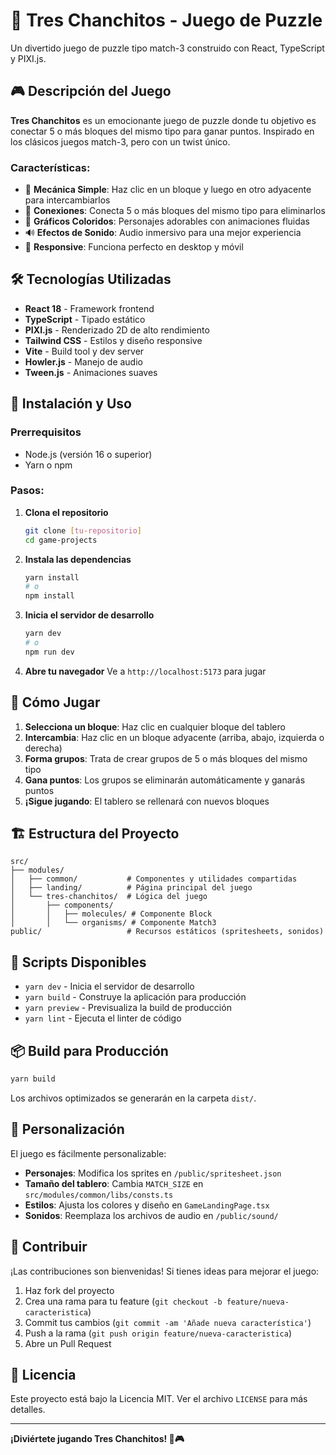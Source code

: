 # 🐷 Tres Chanchitos - Juego de Puzzle

Un divertido juego de puzzle tipo match-3 construido con React, TypeScript y PIXI.js.

## 🎮 Descripción del Juego

**Tres Chanchitos** es un emocionante juego de puzzle donde tu objetivo es conectar 5 o más bloques del mismo tipo para ganar puntos. Inspirado en los clásicos juegos match-3, pero con un twist único.

### Características:
- 🎯 **Mecánica Simple**: Haz clic en un bloque y luego en otro adyacente para intercambiarlos
- 🔗 **Conexiones**: Conecta 5 o más bloques del mismo tipo para eliminarlos
- 🎨 **Gráficos Coloridos**: Personajes adorables con animaciones fluidas
- 🔊 **Efectos de Sonido**: Audio inmersivo para una mejor experiencia
- 📱 **Responsive**: Funciona perfecto en desktop y móvil

## 🛠️ Tecnologías Utilizadas

- **React 18** - Framework frontend
- **TypeScript** - Tipado estático
- **PIXI.js** - Renderizado 2D de alto rendimiento
- **Tailwind CSS** - Estilos y diseño responsive
- **Vite** - Build tool y dev server
- **Howler.js** - Manejo de audio
- **Tween.js** - Animaciones suaves

## 🚀 Instalación y Uso

### Prerrequisitos
- Node.js (versión 16 o superior)
- Yarn o npm

### Pasos:

1. **Clona el repositorio**
   ```bash
   git clone [tu-repositorio]
   cd game-projects
   ```

2. **Instala las dependencias**
   ```bash
   yarn install
   # o
   npm install
   ```

3. **Inicia el servidor de desarrollo**
   ```bash
   yarn dev
   # o
   npm run dev
   ```

4. **Abre tu navegador**
   Ve a `http://localhost:5173` para jugar

## 🎲 Cómo Jugar

1. **Selecciona un bloque**: Haz clic en cualquier bloque del tablero
2. **Intercambia**: Haz clic en un bloque adyacente (arriba, abajo, izquierda o derecha)
3. **Forma grupos**: Trata de crear grupos de 5 o más bloques del mismo tipo
4. **Gana puntos**: Los grupos se eliminarán automáticamente y ganarás puntos
5. **¡Sigue jugando**: El tablero se rellenará con nuevos bloques

## 🏗️ Estructura del Proyecto

```
src/
├── modules/
│   ├── common/           # Componentes y utilidades compartidas
│   ├── landing/          # Página principal del juego
│   └── tres-chanchitos/  # Lógica del juego
│       ├── components/
│       │   ├── molecules/ # Componente Block
│       │   └── organisms/ # Componente Match3
public/                   # Recursos estáticos (spritesheets, sonidos)
```

## 🔧 Scripts Disponibles

- `yarn dev` - Inicia el servidor de desarrollo
- `yarn build` - Construye la aplicación para producción
- `yarn preview` - Previsualiza la build de producción
- `yarn lint` - Ejecuta el linter de código

## 📦 Build para Producción

```bash
yarn build
```

Los archivos optimizados se generarán en la carpeta `dist/`.

## 🎨 Personalización

El juego es fácilmente personalizable:

- **Personajes**: Modifica los sprites en `/public/spritesheet.json`
- **Tamaño del tablero**: Cambia `MATCH_SIZE` en `src/modules/common/libs/consts.ts`
- **Estilos**: Ajusta los colores y diseño en `GameLandingPage.tsx`
- **Sonidos**: Reemplaza los archivos de audio en `/public/sound/`

## 🤝 Contribuir

¡Las contribuciones son bienvenidas! Si tienes ideas para mejorar el juego:

1. Haz fork del proyecto
2. Crea una rama para tu feature (`git checkout -b feature/nueva-caracteristica`)
3. Commit tus cambios (`git commit -am 'Añade nueva característica'`)
4. Push a la rama (`git push origin feature/nueva-caracteristica`)
5. Abre un Pull Request

## 📄 Licencia

Este proyecto está bajo la Licencia MIT. Ver el archivo `LICENSE` para más detalles.

---

**¡Diviértete jugando Tres Chanchitos! 🐷🎮**
